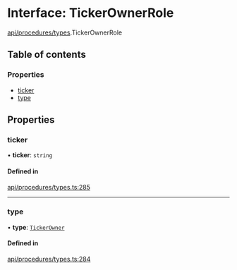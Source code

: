 # Interface: TickerOwnerRole

[api/procedures/types](../wiki/api.procedures.types).TickerOwnerRole

## Table of contents

### Properties

- [ticker](../wiki/api.procedures.types.TickerOwnerRole#ticker)
- [type](../wiki/api.procedures.types.TickerOwnerRole#type)

## Properties

### ticker

• **ticker**: `string`

#### Defined in

[api/procedures/types.ts:285](https://github.com/PolymeshAssociation/polymesh-sdk/blob/8a9e72221/src/api/procedures/types.ts#L285)

___

### type

• **type**: [`TickerOwner`](../wiki/api.procedures.types.RoleType#tickerowner)

#### Defined in

[api/procedures/types.ts:284](https://github.com/PolymeshAssociation/polymesh-sdk/blob/8a9e72221/src/api/procedures/types.ts#L284)
